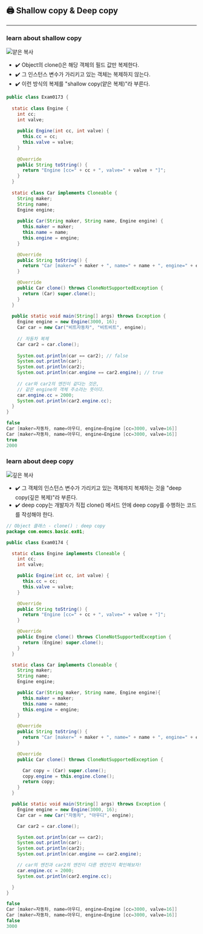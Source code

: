 ## 🖨️ Shallow copy & Deep copy
___

### learn about shallow copy

![얕은 복사](https://user-images.githubusercontent.com/86590036/128854746-997aef03-f5b9-44d3-b28f-2f13a60d076d.jpg)

- ✔️ Object의 clone()은 해당 객체의 필드 값만 복제한다.
- ✔️ 그 인스턴스 변수가 가리키고 있는 객체는 복제하지 않는다.
- ✔️ 이런 방식의 복제를 "shallow copy(얕은 복제)"라 부른다.


```java 
public class Exam0173 {
  
  static class Engine {
    int cc;
    int valve;
    
    public Engine(int cc, int valve) {
      this.cc = cc;
      this.valve = valve;
    }
    
    @Override
    public String toString() {
      return "Engine [cc=" + cc + ", valve=" + valve + "]";
    }
  }
  
  static class Car implements Cloneable {
    String maker;
    String name;
    Engine engine;
    
    public Car(String maker, String name, Engine engine) {
      this.maker = maker;
      this.name = name;
      this.engine = engine;
    }

    @Override
    public String toString() {
      return "Car [maker=" + maker + ", name=" + name + ", engine=" + engine + "]";
    }

    @Override
    public Car clone() throws CloneNotSupportedException {
      return (Car) super.clone();
    }
  }
  
  public static void main(String[] args) throws Exception {
    Engine engine = new Engine(3000, 16);
    Car car = new Car("비트자동차", "비트비트", engine);
    
    // 자동차 복제
    Car car2 = car.clone();
    
    System.out.println(car == car2); // false
    System.out.println(car);
    System.out.println(car2);
    System.out.println(car.engine == car2.engine); // true
    
    // car와 car2의 엔진이 같다는 것은,
    // 같은 engine의 객체 주소라는 뜻이다.
    car.engine.cc = 2000;
    System.out.println(car2.engine.cc);
  }
}
```

```java
false
Car [maker=자동차, name=아우디, engine=Engine [cc=3000, valve=16]]
Car [maker=자동차, name=아우디, engine=Engine [cc=3000, valve=16]]
true
2000
```



### learn about deep copy

![깊은 복사](https://user-images.githubusercontent.com/86590036/128854551-f6559e2c-02fe-4623-8ced-bacb3aef80c6.jpg)


- ✔️ 그 객체의 인스턴스 변수가 가리키고 있는 객체까지 복제하는 것을 "deep copy(깊은 복제)"라 부른다.
- ✔️ deep copy는 개발자가 직접 clone() 메서드 안에 deep copy를 수행하는 코드를 작성해야 한다.

```java
// Object 클래스 - clone() : deep copy
package com.eomcs.basic.ex01;

public class Exam0174 {

  static class Engine implements Cloneable {
    int cc;
    int valve;

    public Engine(int cc, int valve) {
      this.cc = cc;
      this.valve = valve;
    }

    @Override
    public String toString() {
      return "Engine [cc=" + cc + ", valve=" + valve + "]";
    }

    @Override
    public Engine clone() throws CloneNotSupportedException {
      return (Engine) super.clone();
    }
  }

  static class Car implements Cloneable {
    String maker;
    String name;
    Engine engine;

    public Car(String maker, String name, Engine engine){
      this.maker = maker;
      this.name = name;
      this.engine = engine;
    }

    @Override
    public String toString() {
      return "Car [maker=" + maker + ", name=" + name + ", engine=" + engine + "]";
    }

    @Override
    public Car clone() throws CloneNotSupportedException {

      Car copy = (Car) super.clone();
      copy.engine = this.engine.clone();
      return copy;
    }
  }

  public static void main(String[] args) throws Exception {
    Engine engine = new Engine(3000, 16);
    Car car = new Car("자동차", "아우디", engine);

    Car car2 = car.clone();

    System.out.println(car == car2);
    System.out.println(car);
    System.out.println(car2);
    System.out.println(car.engine == car2.engine);

    // car의 엔진과 car2의 엔진이 다른 엔진인지 확인해보자!
    car.engine.cc = 2000;
    System.out.println(car2.engine.cc);

  }
}
```

```java
false
Car [maker=자동차, name=아우디, engine=Engine [cc=3000, valve=16]]
Car [maker=자동차, name=아우디, engine=Engine [cc=3000, valve=16]]
false
3000
```